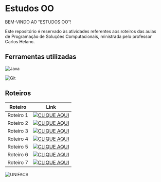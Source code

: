 # Estudos OO

BEM-VINDO AO "ESTUDOS OO"!

Este repositório é reservado às atividades referentes aos roteiros das aulas de Programação de Soluções Computacionais, ministrada pelo professor Carlos Helano.

## Ferramentas utilizadas

![Java](https://img.shields.io/badge/Java-008000?style=for-the-badge&logo=java&logoColor=black)

![Git](https://img.shields.io/badge/Git-008000?style=for-the-badge&logo=git&logoColor=white)

## Roteiros

| Roteiro | Link |
|-----------|---------|
| Roteiro 1 | [![CLIQUE AQUI](https://img.shields.io/badge/CLIQUE%20AQUI-008000)](https://docs.google.com/document/d/1TUVJg5SzC7oSzFfyJo10HJJuxE1mkR3W/edit?usp=sharing&ouid=118144196719572213428&rtpof=true&sd=true)
| Roteiro 2 | [![CLIQUE AQUI](https://img.shields.io/badge/CLIQUE%20AQUI-008000)](https://docs.google.com/document/d/1XTteMxETphk3Uebw2Gdmq7ILfHQoRvqm/edit?usp=sharing&ouid=118144196719572213428&rtpof=true&sd=true)
| Roteiro 3 | [![CLIQUE AQUI](https://img.shields.io/badge/CLIQUE%20AQUI-008000)](https://docs.google.com/document/d/1FpPR8YadpG1fjo96CLiw5OlNwAiQ2CzH/edit?usp=sharing&ouid=118144196719572213428&rtpof=true&sd=true)
| Roteiro 4 | [![CLIQUE AQUI](https://img.shields.io/badge/CLIQUE%20AQUI-008000)](https://docs.google.com/document/d/1z306NIZZ4cXM3YQOtiy2Ib7ortJC86RN/edit?usp=sharing&ouid=118144196719572213428&rtpof=true&sd=true)
| Roteiro 5 | [![CLIQUE AQUI](https://img.shields.io/badge/CLIQUE%20AQUI-008000)](https://drive.google.com/file/d/1MFhVZ-rhhArmNBxeOELs_QPIHMvfuv4X/view?usp=sharing)
| Roteiro 6 | [![CLIQUE AQUI](https://img.shields.io/badge/CLIQUE%20AQUI-008000)](https://drive.google.com/file/d/1wetW3n-ecg-uWwiRG8BicJp864OOvX0d/view?usp=sharing)
| Roteiro 7 | [![CLIQUE AQUI](https://img.shields.io/badge/CLIQUE%20AQUI-008000)](https://docs.google.com/document/d/1QovNYAZd_moadLnEMLBaA5wXs2NYbIa_/edit?usp=sharing&ouid=118144196719572213428&rtpof=true&sd=true)

![UNIFACS](https://aic.unifacs.br/unifacs.jpg)
